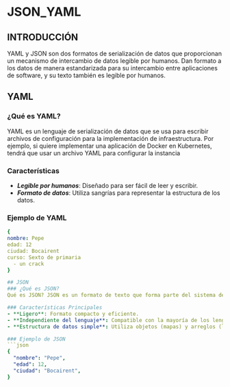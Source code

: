 # JSON_YAML
## INTRODUCCIÓN
YAML y JSON son dos formatos de serialización de datos que proporcionan un mecanismo de intercambio de datos legible por humanos. Dan formato a los datos de manera estandarizada para su intercambio entre aplicaciones de software, y su texto también es legible por humanos.

## YAML
### ¿Qué es YAML?
YAML es un lenguaje de serialización de datos que se usa para escribir archivos de configuración para la implementación de infraestructura. Por ejemplo, si quiere implementar una aplicación de Docker en Kubernetes, tendrá que usar un archivo YAML para configurar la instancia
### Características
- ***Legible por humanos***: Diseñado para ser fácil de leer y escribir.
- ***Formato de datos***: Utiliza sangrías para representar la estructura de los datos.

### Ejemplo de YAML
```YAML
{
nombre: Pepe
edad: 12  
ciudad: Bocairent
curso: Sexto de primaria
  - un crack
}

## JSON
### ¿Qué es JSON?
Qué es JSON? JSON es un formato de texto que forma parte del sistema de JavaScript y que se deriva de su sintaxis, pero no tiene como objetivo la creación de programas, sino el acceso, almacenamiento e intercambio de datos. Usualmente es conocido como una alternativa al lenguaje XML

### Características Principales
- **Ligero**: Formato compacto y eficiente.
- **Independiente del lenguaje**: Compatible con la mayoría de los lenguajes de programación.
- **Estructura de datos simple**: Utiliza objetos (mapas) y arreglos (listas).

### Ejemplo de JSON
```json
{
  "nombre": "Pepe",
  "edad": 12,
  "ciudad": "Bocairent",
}

